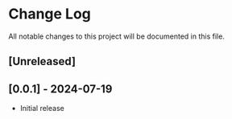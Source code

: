 # Change Log

All notable changes to this project will be documented in this file.

## [Unreleased]


## [0.0.1] - 2024-07-19

- Initial release
